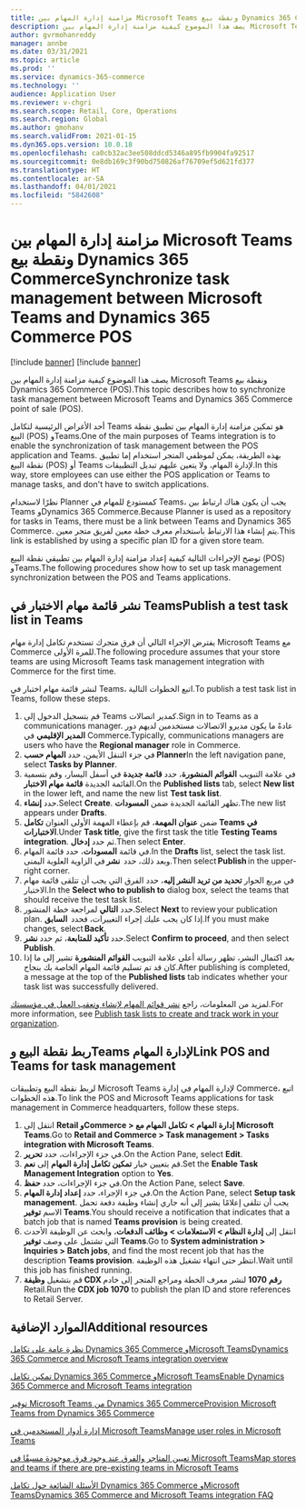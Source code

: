 ```yaml
---
title: مزامنة إدارة المهام بين Microsoft Teams ونقطة بيع Dynamics 365 Commerce
description: يصف هذا الموضوع كيفية مزامنة إدارة المهام بين Microsoft Teams ونقطة بيع Dynamics 365 Commerce (POS).
author: gvrmohanreddy
manager: annbe
ms.date: 03/31/2021
ms.topic: article
ms.prod: ''
ms.service: dynamics-365-commerce
ms.technology: ''
audience: Application User
ms.reviewer: v-chgri
ms.search.scope: Retail, Core, Operations
ms.search.region: Global
ms.author: gmohanv
ms.search.validFrom: 2021-01-15
ms.dyn365.ops.version: 10.0.18
ms.openlocfilehash: ca0cb32ac3ee508ddcd5346a895fb9904fa92517
ms.sourcegitcommit: 0e8db169c3f90bd750826af76709ef5d621fd377
ms.translationtype: HT
ms.contentlocale: ar-SA
ms.lasthandoff: 04/01/2021
ms.locfileid: "5842608"
---
```

# <a name="synchronize-task-management-between-microsoft-teams-and-dynamics-365-commerce-pos"></a><span data-ttu-id="51a85-103">مزامنة إدارة المهام بين Microsoft Teams ونقطة بيع Dynamics 365 Commerce</span><span class="sxs-lookup"><span data-stu-id="51a85-103">Synchronize task management between Microsoft Teams and Dynamics 365 Commerce POS</span></span>

[!include [banner](includes/banner.md)]
[!include [banner](includes/preview-banner.md)]

<span data-ttu-id="51a85-104">يصف هذا الموضوع كيفية مزامنة إدارة المهام بين Microsoft Teams ونقطة بيع Dynamics 365 Commerce (POS).</span><span class="sxs-lookup"><span data-stu-id="51a85-104">This topic describes how to synchronize task management between Microsoft Teams and Dynamics 365 Commerce point of sale (POS).</span></span>

<span data-ttu-id="51a85-105">أحد الأغراض الرئيسية لتكامل Teams هو تمكين مزامنة إدارة المهام بين تطبيق نقطة البيع (POS) وTeams.</span><span class="sxs-lookup"><span data-stu-id="51a85-105">One of the main purposes of Teams integration is to enable the synchronization of task management between the POS application and Teams.</span></span> <span data-ttu-id="51a85-106">بهذه الطريقة، يمكن لموظفي المتجر استخدام إما تطبيق نقطة البيع (POS) أو Teams لإدارة المهام، ولا يتعين عليهم تبديل التطبيقات.</span><span class="sxs-lookup"><span data-stu-id="51a85-106">In this way, store employees can use either the POS application or Teams to manage tasks, and don't have to switch applications.</span></span>

<span data-ttu-id="51a85-107">نظرًا لاستخدام Planner كمستودع للمهام في Teams، يجب أن يكون هناك ارتباط بين Teams وDynamics 365 Commerce.</span><span class="sxs-lookup"><span data-stu-id="51a85-107">Because Planner is used as a repository for tasks in Teams, there must be a link between Teams and Dynamics 365 Commerce.</span></span> <span data-ttu-id="51a85-108">يتم إنشاء هذا الارتباط باستخدام معرف خطة معين لفريق متجر معين.</span><span class="sxs-lookup"><span data-stu-id="51a85-108">This link is established by using a specific plan ID for a given store team.</span></span>

<span data-ttu-id="51a85-109">توضح الإجراءات التالية كيفية إعداد مزامنة إدارة المهام بين تطبيقي نقطة البيع (POS) وTeams.</span><span class="sxs-lookup"><span data-stu-id="51a85-109">The following procedures show how to set up task management synchronization between the POS and Teams applications.</span></span>

## <a name="publish-a-test-task-list-in-teams"></a><span data-ttu-id="51a85-110">نشر قائمة مهام الاختبار في Teams</span><span class="sxs-lookup"><span data-stu-id="51a85-110">Publish a test task list in Teams</span></span>

<span data-ttu-id="51a85-111">يفترض الإجراء التالي أن فرق متجرك تستخدم تكامل إدارة مهام Microsoft Teams مع Commerce للمرة الأولى.</span><span class="sxs-lookup"><span data-stu-id="51a85-111">The following procedure assumes that your store teams are using Microsoft Teams task management integration with Commerce for the first time.</span></span>

<span data-ttu-id="51a85-112">لنشر قائمة مهام اختبار في Teams، اتبع الخطوات التالية.</span><span class="sxs-lookup"><span data-stu-id="51a85-112">To publish a test task list in Teams, follow these steps.</span></span>

1. <span data-ttu-id="51a85-113">قم بتسجيل الدخول إلى Teams كمدير اتصالات.</span><span class="sxs-lookup"><span data-stu-id="51a85-113">Sign in to Teams as a communications manager.</span></span> <span data-ttu-id="51a85-114">عادةً ما يكون مديرو الاتصالات مستخدمين لديهم دور **المدير الإقليمي** في Commerce.</span><span class="sxs-lookup"><span data-stu-id="51a85-114">Typically, communications managers are users who have the **Regional manager** role in Commerce.</span></span>
1. <span data-ttu-id="51a85-115">في جزء التنقل الأيمن، حدد **المهام حسب Planner**</span><span class="sxs-lookup"><span data-stu-id="51a85-115">In the left navigation pane, select **Tasks by Planner**.</span></span>
1. <span data-ttu-id="51a85-116">في علامة التبويب **القوائم المنشورة**، حدد **قائمة جديدة** في أسفل اليسار، وقم بتسمية القائمة الجديدة **قائمة مهام الاختبار**.</span><span class="sxs-lookup"><span data-stu-id="51a85-116">On the **Published lists** tab, select **New list** in the lower left, and name the new list **Test task list**.</span></span>
1. <span data-ttu-id="51a85-117">حدد **إنشاء**.</span><span class="sxs-lookup"><span data-stu-id="51a85-117">Select **Create**.</span></span> <span data-ttu-id="51a85-118">تظهر القائمة الجديدة ضمن **المسودات**.</span><span class="sxs-lookup"><span data-stu-id="51a85-118">The new list appears under **Drafts**.</span></span>
1. <span data-ttu-id="51a85-119">ضمن **عنوان المهمة**، قم بإعطاء المهمة الأولى العنوان **تكامل Teams في الاختبارات**.</span><span class="sxs-lookup"><span data-stu-id="51a85-119">Under **Task title**, give the first task the title **Testing Teams integration**.</span></span> <span data-ttu-id="51a85-120">ثم حدد **إدخال**.</span><span class="sxs-lookup"><span data-stu-id="51a85-120">Then select **Enter**.</span></span>
1. <span data-ttu-id="51a85-121">في قائمة **المسودات**، حدد قائمة المهام.</span><span class="sxs-lookup"><span data-stu-id="51a85-121">In the **Drafts** list, select the task list.</span></span> <span data-ttu-id="51a85-122">وبعد ذلك، حدد  **نشر** في الزاوية العلوية اليمنى.</span><span class="sxs-lookup"><span data-stu-id="51a85-122">Then select **Publish** in the upper-right corner.</span></span>
1. <span data-ttu-id="51a85-123">في مربع الحوار **تحديد من تريد النشر إليه**، حدد الفرق التي يجب أن تتلقى قائمة مهام الاختبار.</span><span class="sxs-lookup"><span data-stu-id="51a85-123">In the **Select who to publish to** dialog box, select the teams that should receive the test task list.</span></span>
1. <span data-ttu-id="51a85-124">حدد **التالي** لمراجعة خطة المنشور.</span><span class="sxs-lookup"><span data-stu-id="51a85-124">Select **Next** to review your publication plan.</span></span> <span data-ttu-id="51a85-125">إذا كان يجب عليك إجراء التغييرات، فحدد  **السابق**.</span><span class="sxs-lookup"><span data-stu-id="51a85-125">If you must make changes, select **Back**.</span></span> 
1. <span data-ttu-id="51a85-126">حدد **تأكيد للمتابعة**، ثم حدد **نشر**.</span><span class="sxs-lookup"><span data-stu-id="51a85-126">Select **Confirm to proceed**, and then select **Publish**.</span></span>
1. <span data-ttu-id="51a85-127">بعد اكتمال النشر، تظهر رسالة أعلى علامة التبويب **القوائم المنشورة** تشير إلى ما إذا كان قد تم تسليم قائمة المهام الخاصة بك بنجاح.</span><span class="sxs-lookup"><span data-stu-id="51a85-127">After publishing is completed, a message at the top of the **Published lists** tab indicates whether your task list was successfully delivered.</span></span>

<span data-ttu-id="51a85-128">لمزيد من المعلومات، راجع [نشر قوائم المهام لإنشاء وتعقب العمل في مؤسستك](https://support.microsoft.com/office/publish-task-lists-to-create-and-track-work-in-your-organization-095409b3-f5af-40aa-9f9e-339b54e705df).</span><span class="sxs-lookup"><span data-stu-id="51a85-128">For more information, see [Publish task lists to create and track work in your organization](https://support.microsoft.com/office/publish-task-lists-to-create-and-track-work-in-your-organization-095409b3-f5af-40aa-9f9e-339b54e705df).</span></span>

## <a name="link-pos-and-teams-for-task-management"></a><span data-ttu-id="51a85-129">ربط نقطة البيع وTeams لإدارة المهام</span><span class="sxs-lookup"><span data-stu-id="51a85-129">Link POS and Teams for task management</span></span>

<span data-ttu-id="51a85-130">لربط نقطة البيع وتطبيقات Microsoft Teams لإدارة المهام في إدارة Commerce، اتبع هذه الخطوات.</span><span class="sxs-lookup"><span data-stu-id="51a85-130">To link the POS and Microsoft Teams applications for task management in Commerce headquarters, follow these steps.</span></span>

1. <span data-ttu-id="51a85-131">انتقل إلى **Retail وCommerce \> إدارة المهام \> تكامل المهام مع Microsoft Teams**.</span><span class="sxs-lookup"><span data-stu-id="51a85-131">Go to **Retail and Commerce \> Task management \> Tasks integration with Microsoft Teams**.</span></span>
1. <span data-ttu-id="51a85-132">في جزء الإجراءات، حدد **تحرير**.</span><span class="sxs-lookup"><span data-stu-id="51a85-132">On the Action Pane, select **Edit**.</span></span>
1. <span data-ttu-id="51a85-133">قم بتعيين خيار **تمكين تكامل إدارة المهام** إلى **نعم**.</span><span class="sxs-lookup"><span data-stu-id="51a85-133">Set the **Enable Task Management Integration** option to **Yes**.</span></span>
1. <span data-ttu-id="51a85-134">في جزء الإجراءات، حدد **حفظ**.</span><span class="sxs-lookup"><span data-stu-id="51a85-134">On the Action Pane, select **Save**.</span></span>
1. <span data-ttu-id="51a85-135">في جزء الإجراء، حدد **إعداد إدارة المهام**.</span><span class="sxs-lookup"><span data-stu-id="51a85-135">On the Action Pane, select **Setup task management**.</span></span> <span data-ttu-id="51a85-136">يجب أن تتلقى إعلامًا يشير إلى أنه جاري إنشاء وظيفة دفعة تحمل الاسم **توفير Teams**.</span><span class="sxs-lookup"><span data-stu-id="51a85-136">You should receive a notification that indicates that a batch job that is named **Teams provision** is being created.</span></span>
1. <span data-ttu-id="51a85-137">انتقل إلى **إدارة النظام \> الاستعلامات \> وظائف الدفعات**، وابحث عن الوظيفة الأحدث التي تشتمل على وصف **توفير Teams**.</span><span class="sxs-lookup"><span data-stu-id="51a85-137">Go to **System administration \> Inquiries \> Batch jobs**, and find the most recent job that has the description **Teams provision**.</span></span> <span data-ttu-id="51a85-138">انتظر حتى انتهاء تشغيل هذه الوظيفة.</span><span class="sxs-lookup"><span data-stu-id="51a85-138">Wait until this job has finished running.</span></span>
1. <span data-ttu-id="51a85-139">قم بتشغيل **وظيفة CDX رقم 1070** لنشر معرف الخطة ومراجع المتجر إلى خادم Retail.</span><span class="sxs-lookup"><span data-stu-id="51a85-139">Run the **CDX job 1070** to publish the plan ID and store references to Retail Server.</span></span>

## <a name="additional-resources"></a><span data-ttu-id="51a85-140">الموارد الإضافية</span><span class="sxs-lookup"><span data-stu-id="51a85-140">Additional resources</span></span>

[<span data-ttu-id="51a85-141">نظرة عامة على تكامل Dynamics 365 Commerce وMicrosoft Teams</span><span class="sxs-lookup"><span data-stu-id="51a85-141">Dynamics 365 Commerce and Microsoft Teams integration overview</span></span>](commerce-teams-integration.md)

[<span data-ttu-id="51a85-142">تمكين تكامل Dynamics 365 Commerce وMicrosoft Teams</span><span class="sxs-lookup"><span data-stu-id="51a85-142">Enable Dynamics 365 Commerce and Microsoft Teams integration</span></span>](enable-teams-integration.md)

[<span data-ttu-id="51a85-143">توفير Microsoft Teams من Dynamics 365 Commerce</span><span class="sxs-lookup"><span data-stu-id="51a85-143">Provision Microsoft Teams from Dynamics 365 Commerce</span></span>](provision-teams-from-commerce.md)

[<span data-ttu-id="51a85-144">إدارة أدوار المستخدمين في Microsoft Teams</span><span class="sxs-lookup"><span data-stu-id="51a85-144">Manage user roles in Microsoft Teams</span></span>](manage-user-roles-teams.md)

[<span data-ttu-id="51a85-145">تعيين المتاجر والفرق عند وجود فرق موجودة مسبقًا في Microsoft Teams</span><span class="sxs-lookup"><span data-stu-id="51a85-145">Map stores and teams if there are pre-existing teams in Microsoft Teams</span></span>](map-stores-existing-teams.md)

[<span data-ttu-id="51a85-146">الأسئلة الشائعة حول تكامل Dynamics 365 Commerce وMicrosoft Teams</span><span class="sxs-lookup"><span data-stu-id="51a85-146">Dynamics 365 Commerce and Microsoft Teams integration FAQ</span></span>](teams-integration-faq.md)
